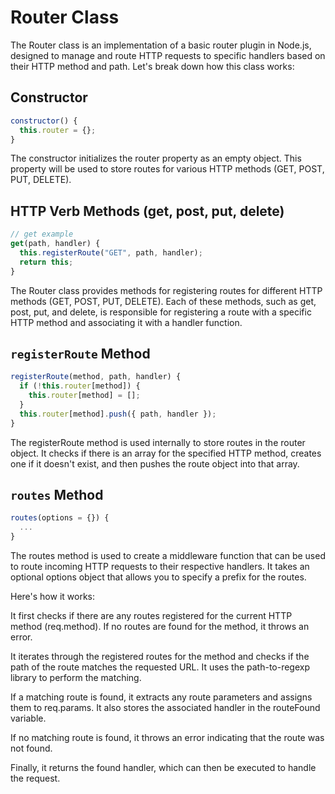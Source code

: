 # Router Class

The Router class is an implementation of a basic router plugin in Node.js, designed to manage and route HTTP requests to specific handlers based on their HTTP method and path. Let's break down how this class works:

## Constructor

```javascript
constructor() {
  this.router = {};
}
```

The constructor initializes the router property as an empty object. This property will be used to store routes for various HTTP methods (GET, POST, PUT, DELETE).

## HTTP Verb Methods (get, post, put, delete)

```javascript
// get example
get(path, handler) {
  this.registerRoute("GET", path, handler);
  return this;
}
```

The Router class provides methods for registering routes for different HTTP methods (GET, POST, PUT, DELETE). Each of these methods, such as get, post, put, and delete, is responsible for registering a route with a specific HTTP method and associating it with a handler function.

## `registerRoute` Method

```javascript
registerRoute(method, path, handler) {
  if (!this.router[method]) {
    this.router[method] = [];
  }
  this.router[method].push({ path, handler });
}
```

The registerRoute method is used internally to store routes in the router object. It checks if there is an array for the specified HTTP method, creates one if it doesn't exist, and then pushes the route object into that array.

## `routes` Method

```javascript
routes(options = {}) {
  ...
}
```

The routes method is used to create a middleware function that can be used to route incoming HTTP requests to their respective handlers. It takes an optional options object that allows you to specify a prefix for the routes.

Here's how it works:

It first checks if there are any routes registered for the current HTTP method (req.method). If no routes are found for the method, it throws an error.

It iterates through the registered routes for the method and checks if the path of the route matches the requested URL. It uses the path-to-regexp library to perform the matching.

If a matching route is found, it extracts any route parameters and assigns them to req.params. It also stores the associated handler in the routeFound variable.

If no matching route is found, it throws an error indicating that the route was not found.

Finally, it returns the found handler, which can then be executed to handle the request.
